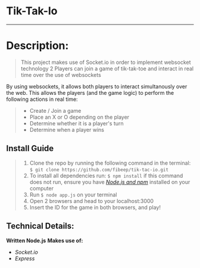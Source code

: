 # Tik-Tak-Io
------------------
# Description:
> This project makes use of Socket.io in order to implement websocket technology
> 2 Players can join a game of tik-tak-toe and interact in real time over the use of websockets

By using websockets, it allows both players to interact simultanously over the web.
This allows the players (and the game logic) to perform the following actions in real time:
> - Create / Join a game
> - Place an X or O depending on the player
> - Determine whether it is a player's turn
> - Determine when a player wins

## Install Guide
> 1) Clone the repo by running the following command in the terminal:
> `$ git clone https://github.com/fibeep/tik-tac-io.git`
> 2) To install all dependencies run:
> `$ npm install`
> if this command does not run, ensure you have [_Node.js and npm_](https://phoenixnap.com/kb/install-node-js-npm-on-windows)  installed on your computer
> 3) Run `$ node app.js` on your terminal
> 4) Open 2 browsers and head to your localhost:3000
> 5) Insert the ID for the game in both browsers, and play!

## Technical Details:
**Written Node.js**
**Makes use of:**
- *Socket.io*
- *Express*


